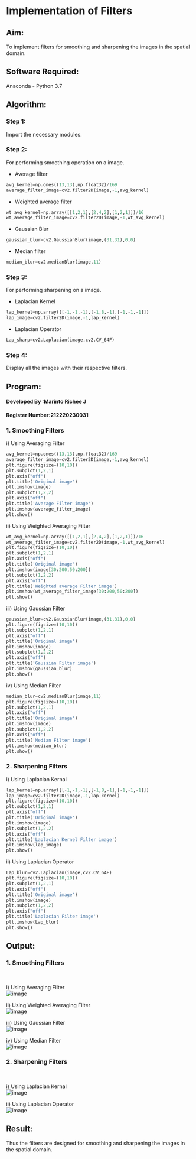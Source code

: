 # Implementation of Filters
## Aim:
To implement filters for smoothing and sharpening the images in the spatial domain.

## Software Required:
Anaconda - Python 3.7

## Algorithm:
### Step 1:
Import the necessary modules.
### Step 2:
For performing smoothing operation on a image. 
- Average filter
```python
avg_kernel=np.ones((13,13),np.float32)/169
average_filter_image=cv2.filter2D(image,-1,avg_kernel)
```
- Weighted average filter
```python
wt_avg_kernel=np.array([[1,2,1],[2,4,2],[1,2,1]])/16
wt_average_filter_image=cv2.filter2D(image,-1,wt_avg_kernel)
```
- Gaussian Blur 
```python
gaussian_blur=cv2.GaussianBlur(image,(31,31),0,0)
```
- Median filter
```python 
median_blur=cv2.medianBlur(image,11)
```
### Step 3:
For performing sharpening on a image.
- Laplacian Kernel
```python
lap_kernel=np.array([[-1,-1,-1],[-1,8,-1],[-1,-1,-1]])
lap_image=cv2.filter2D(image,-1,lap_kernel)
```
- Laplacian Operator
```python
Lap_sharp=cv2.Laplacian(image,cv2.CV_64F)
```
### Step 4:
Display all the images with their respective filters.

## Program:
#### Developed By   :Marinto Richee J
#### Register Number:212220230031
### 1. Smoothing Filters

i) Using Averaging Filter
```Python
avg_kernel=np.ones((13,13),np.float32)/169
average_filter_image=cv2.filter2D(image,-1,avg_kernel)
plt.figure(figsize=(10,10))
plt.subplot(1,2,1)
plt.axis("off")
plt.title('Original image')
plt.imshow(image)
plt.subplot(1,2,2)
plt.axis("off")
plt.title('Average Filter image')
plt.imshow(average_filter_image)
plt.show()
```
ii) Using Weighted Averaging Filter
```Python
wt_avg_kernel=np.array([[1,2,1],[2,4,2],[1,2,1]])/16
wt_average_filter_image=cv2.filter2D(image,-1,wt_avg_kernel)
plt.figure(figsize=(10,10))
plt.subplot(1,2,1)
plt.axis("off")
plt.title('Original image')
plt.imshow(image[30:200,50:200])
plt.subplot(1,2,2)
plt.axis("off")
plt.title('Weighted average Filter image')
plt.imshow(wt_average_filter_image[30:200,50:200])
plt.show()
```
iii) Using Gaussian Filter
```Python
gaussian_blur=cv2.GaussianBlur(image,(31,31),0,0)
plt.figure(figsize=(10,10))
plt.subplot(1,2,1)
plt.axis("off")
plt.title('Original image')
plt.imshow(image)
plt.subplot(1,2,2)
plt.axis("off")
plt.title('Gaussian Filter image')
plt.imshow(gaussian_blur)
plt.show()
```

iv) Using Median Filter
```Python
median_blur=cv2.medianBlur(image,11)
plt.figure(figsize=(10,10))
plt.subplot(1,2,1)
plt.axis("off")
plt.title('Original image')
plt.imshow(image)
plt.subplot(1,2,2)
plt.axis("off")
plt.title('Median Filter image')
plt.imshow(median_blur)
plt.show()
```

### 2. Sharpening Filters
i) Using Laplacian Kernal
```Python
lap_kernel=np.array([[-1,-1,-1],[-1,8,-1],[-1,-1,-1]])
lap_image=cv2.filter2D(image,-1,lap_kernel)
plt.figure(figsize=(10,10))
plt.subplot(1,2,1)
plt.axis("off")
plt.title('Original image')
plt.imshow(image)
plt.subplot(1,2,2)
plt.axis("off")
plt.title('Laplacian Kernel Filter image')
plt.imshow(lap_image)
plt.show()
```
ii) Using Laplacian Operator
```Python
Lap_blur=cv2.Laplacian(image,cv2.CV_64F)
plt.figure(figsize=(10,10))
plt.subplot(1,2,1)
plt.axis("off")
plt.title('Original image')
plt.imshow(image)
plt.subplot(1,2,2)
plt.axis("off")
plt.title('Laplacian Filter image')
plt.imshow(Lap_blur)
plt.show()
```

## Output:
### 1. Smoothing Filters
</br>

i) Using Averaging Filter
</br>
![image](https://user-images.githubusercontent.com/65499285/165766783-c7d9ba8a-6a3e-4170-a8d5-970d6919968c.png)
</br>

ii) Using Weighted Averaging Filter
</br>
![image](https://user-images.githubusercontent.com/65499285/165766843-071694a5-4da5-4d6f-81b1-5e2f7fc06270.png)
</br>

iii) Using Gaussian Filter
</br>
![image](https://user-images.githubusercontent.com/65499285/165766935-201ba902-ab8a-4671-aaac-ce1d4c797fb3.png)
</br>

iv) Using Median Filter
</br>
![image](https://user-images.githubusercontent.com/65499285/165766977-ada6db0f-0c17-4802-9cd9-ab704e5efd00.png)
</br>

### 2. Sharpening Filters
</br>

i) Using Laplacian Kernal
</br>
![image](https://user-images.githubusercontent.com/65499285/165767006-d3eebdfe-eac9-497b-84ee-dfb5f0dc0612.png)
</br>

ii) Using Laplacian Operator
</br>
![image](https://user-images.githubusercontent.com/65499285/165767030-82cf0efb-da69-4162-9594-05c188cf90b5.png)
</br>

## Result:
Thus the filters are designed for smoothing and sharpening the images in the spatial domain.
